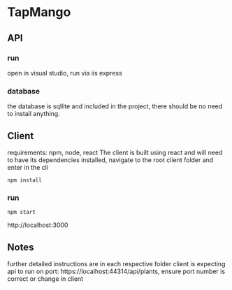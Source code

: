 # TapMango

## API

### run
open in visual studio, run via iis express

### database
the database is sqllite and included in the project, there should be no need to install anything.

## Client
requirements:
npm, node, react
The client is built using react and will need to have its dependencies installed, navigate to the root client folder and enter in the cli
```
npm install
```

### run
```
npm start
```
http://localhost:3000

## Notes
further detailed instructions are in each respective folder
client is expecting api to run on port: https://localhost:44314/api/plants, ensure port number is correct or change in client

